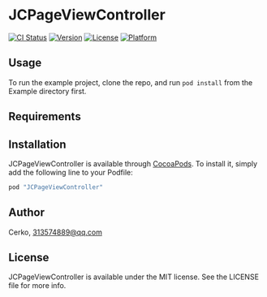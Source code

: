 # JCPageViewController

[![CI Status](http://img.shields.io/travis/Cerko/JCPageViewController.svg?style=flat)](https://travis-ci.org/Cerko/JCPageViewController)
[![Version](https://img.shields.io/cocoapods/v/JCPageViewController.svg?style=flat)](http://cocoapods.org/pods/JCPageViewController)
[![License](https://img.shields.io/cocoapods/l/JCPageViewController.svg?style=flat)](http://cocoapods.org/pods/JCPageViewController)
[![Platform](https://img.shields.io/cocoapods/p/JCPageViewController.svg?style=flat)](http://cocoapods.org/pods/JCPageViewController)

## Usage

To run the example project, clone the repo, and run `pod install` from the Example directory first.

## Requirements

## Installation

JCPageViewController is available through [CocoaPods](http://cocoapods.org). To install
it, simply add the following line to your Podfile:

```ruby
pod "JCPageViewController"
```

## Author

Cerko, 313574889@qq.com

## License

JCPageViewController is available under the MIT license. See the LICENSE file for more info.

